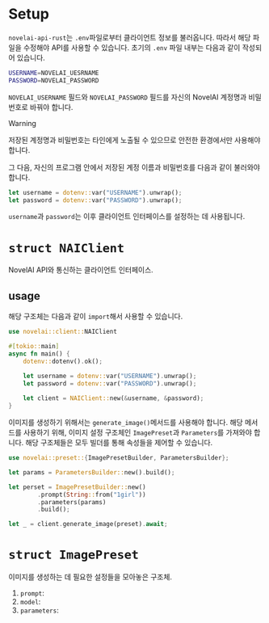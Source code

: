 # Setup

`novelai-api-rust`는 `.env`파일로부터 클라이언트 정보를 불러옵니다. 따라서 해당 파일을 수정해야 API를 사용할 수 있습니다. 초기의 `.env` 파일 내부는 다음과 같이 작성되어 있습니다.

```bash
USERNAME=NOVELAI_UESRNAME
PASSWORD=NOVELAI_PASSWORD
```

`NOVELAI_USERNAME` 필드와 `NOVELAI_PASSWORD` 필드를 자신의 NovelAI 계정명과 비밀번호로 바꿔야 합니다.

> [!WARNING]
>  저장된 계정명과 비밀번호는 타인에게 노출될 수 있으므로 안전한 환경에서만 사용해야 합니다.

그 다음, 자신의 프로그램 안에서 저장된 계정 이름과 비밀번호를 다음과 같이 불러와야 합니다.

```rust
let username = dotenv::var("USERNAME").unwrap();
let password = dotenv::var("PASSWORD").unwrap();
```

`username`과 `password`는 이후 클라이언트 인터페이스를 설정하는 데 사용됩니다.

# `struct NAIClient`


NovelAI API와 통신하는 클라이언트 인터페이스.
## usage

해당 구조체는 다음과 같이 `import`해서 사용할 수 있습니다.

```rust
use novelai::client::NAIClient

#[tokio::main]
async fn main() {
	dotenv::dotenv().ok();

	let username = dotenv::var("USERNAME").unwrap();
	let password = dotenv::var("PASSWORD").unwrap();
	
	let client = NAIClient::new(&username, &password);
}
```

이미지를 생성하기 위해서는 `generate_image()`메서드를 사용해야 합니다. 해당 메서드를 사용하기 위해, 이미지 설정 구조체인 `ImagePreset`과 `Parameters`를 가져와야 합니다. 해당 구조체들은 모두 빌더를 통해 속성들을 제어할 수 있습니다.

```rust
use novelai::preset::{ImagePresetBuilder, ParametersBuilder};

let params = ParametersBuilder::new().build();

let perset = ImagePresetBuilder::new()
		.prompt(String::from("1girl"))
		.parameters(params)
		.build();

let _ = client.generate_image(preset).await;
```

# `struct ImagePreset`

이미지를 생성하는 데 필요한 설정들을 모아놓은 구조체. 

1. `prompt`:  
2. `model`:
3. `parameters`: 